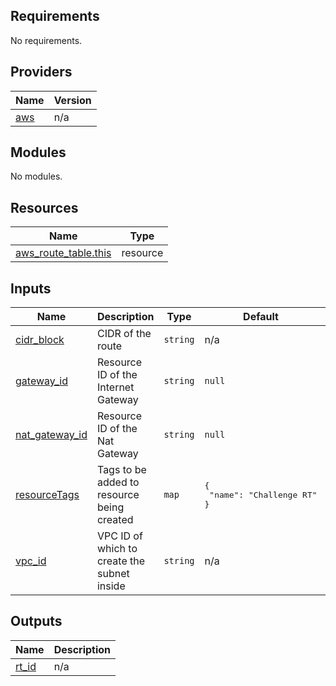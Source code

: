 <!-- BEGIN_TF_DOCS -->
## Requirements

No requirements.

## Providers

| Name | Version |
|------|---------|
| <a name="provider_aws"></a> [aws](#provider\_aws) | n/a |

## Modules

No modules.

## Resources

| Name | Type |
|------|------|
| [aws_route_table.this](https://registry.terraform.io/providers/hashicorp/aws/latest/docs/resources/route_table) | resource |

## Inputs

| Name | Description | Type | Default | Required |
|------|-------------|------|---------|:--------:|
| <a name="input_cidr_block"></a> [cidr\_block](#input\_cidr\_block) | CIDR of the route | `string` | n/a | yes |
| <a name="input_gateway_id"></a> [gateway\_id](#input\_gateway\_id) | Resource ID of the Internet Gateway | `string` | `null` | no |
| <a name="input_nat_gateway_id"></a> [nat\_gateway\_id](#input\_nat\_gateway\_id) | Resource ID of the Nat Gateway | `string` | `null` | no |
| <a name="input_resourceTags"></a> [resourceTags](#input\_resourceTags) | Tags to be added to resource being created | `map` | <pre>{<br>  "name": "Challenge RT"<br>}</pre> | no |
| <a name="input_vpc_id"></a> [vpc\_id](#input\_vpc\_id) | VPC ID of which to create the subnet inside | `string` | n/a | yes |

## Outputs

| Name | Description |
|------|-------------|
| <a name="output_rt_id"></a> [rt\_id](#output\_rt\_id) | n/a |
<!-- END_TF_DOCS -->